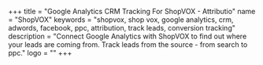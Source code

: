 +++
title = "Google Analytics CRM Tracking For ShopVOX - Attributio"
name = "ShopVOX"
keywords = "shopvox, shop vox, google analytics, crm, adwords, facebook, ppc, attribution, track leads, conversion tracking"
description = "Connect Google Analytics with ShopVOX to find out where your leads are coming from. Track leads from the source - from search to ppc."
logo = ""
+++
